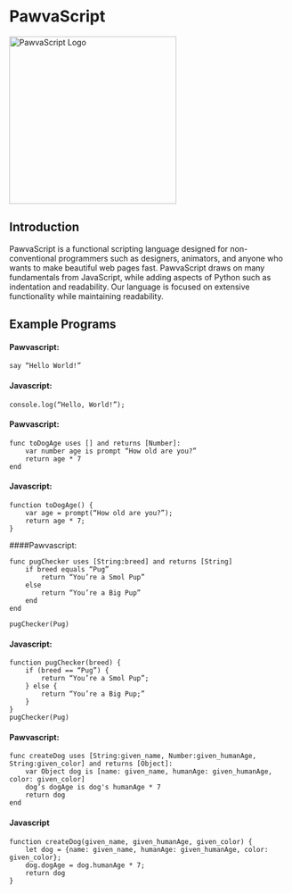# PawvaScript

<img alt='PawvaScript Logo' src='assets/pawvascript.png' width='300px'/>

## Introduction
PawvaScript is a functional scripting language designed for non-conventional programmers such as designers, animators, and anyone who wants to make beautiful web pages fast. PawvaScript draws on many fundamentals from JavaScript, while adding aspects of Python such as indentation and readability. Our language is focused on extensive functionality while maintaining readability.

## Example Programs
#### Pawvascript:
```
say “Hello World!”
```
#### Javascript:
```
console.log(“Hello, World!”);
```
#### Pawvascript:
```
func toDogAge uses [] and returns [Number]:
	var number age is prompt “How old are you?”
    return age * 7 
end
```
#### Javascript:
```
function toDogAge() {
	var age = prompt(“How old are you?”);
	return age * 7;
}
```
####Pawvascript:
```
func pugChecker uses [String:breed] and returns [String]
	if breed equals “Pug”
		return “You’re a Smol Pup”
	else
		return “You’re a Big Pup”
	end
end

pugChecker(Pug)
```
#### Javascript:
```
function pugChecker(breed) {
	if (breed == “Pug”) {
		return “You’re a Smol Pup”;
	} else {
		return “You’re a Big Pup;”
	}
}
pugChecker(Pug)
```
#### Pawvascript:
```
func createDog uses [String:given_name, Number:given_humanAge, String:given_color] and returns [Object]:
	var Object dog is [name: given_name, humanAge: given_humanAge, color: given_color]
	dog’s dogAge is dog's humanAge * 7
	return dog
end
```
#### Javascript
```
function createDog(given_name, given_humanAge, given_color) {
    let dog = {name: given_name, humanAge: given_humanAge, color: given_color};
    dog.dogAge = dog.humanAge * 7;
    return dog
}
```
